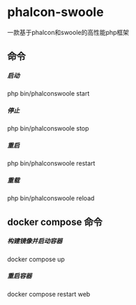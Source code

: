 # phalcon-swoole
一款基于phalcon和swoole的高性能php框架
## 命令
##### 启动
php bin/phalconswoole start
##### 停止
php bin/phalconswoole stop
##### 重启
php bin/phalconswoole restart
##### 重载
php bin/phalconswoole reload

## docker compose 命令
##### 构建镜像并启动容器
docker compose up
##### 重启容器
docker compose restart web
